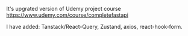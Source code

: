 It's upgrated version of Udemy project course https://www.udemy.com/course/completefastapi

I have added: Tanstack/React-Query, Zustand, axios, react-hook-form.
